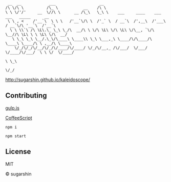 ```
 __  __            ___                   __
/\ \/\ \          /\_ \           __    /\ \
\ \ \/'/'     __  \//\ \      __ /\_\   \_\ \    ___     ____    ___    ___   _____      __
 \ \ , <    /'__`\  \ \ \   /'__`\/\ \  /'_` \  / __`\  /',__\  /'___\ / __`\/\ '__`\  /'__`\
  \ \ \\`\ /\ \L\.\_ \_\ \_/\  __/\ \ \/\ \L\ \/\ \L\ \/\__, `\/\ \__//\ \L\ \ \ \L\ \/\  __/
   \ \_\ \_\ \__/.\_\/\____\ \____\\ \_\ \___,_\ \____/\/\____/\ \____\ \____/\ \ ,__/\ \____\
    \/_/\/_/\/__/\/_/\/____/\/____/ \/_/\/__,_ /\/___/  \/___/  \/____/\/___/  \ \ \/  \/____/
                                                                                \ \_\
                                                                                 \/_/
```

http://sugarshin.github.io/kaleidoscope/

## Contributing

[gulp.js](//gulpjs.com/)

[CoffeeScript](//coffeescript.org/)

```shell
npm i

npm start
```

## License

MIT

© sugarshin
